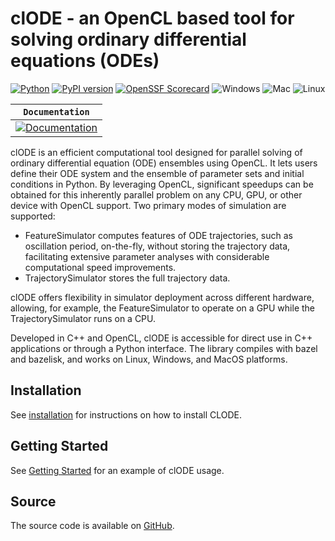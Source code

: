 # clODE - an OpenCL based tool for solving ordinary differential equations (ODEs)

[![Python](https://img.shields.io/pypi/pyversions/clode.svg)](https://badge.fury.io/py/clode)
[![PyPI version](https://badge.fury.io/py/clode.svg)](https://badge.fury.io/py/clode)
[![OpenSSF Scorecard](https://api.securityscorecards.dev/projects/github.com/patrickfletcher/clODE/badge)](https://securityscorecards.dev/viewer/?uri=github.com/patrickfletcher/clODE)
![Windows](https://github.com/patrickfletcher/clODE/actions/workflows/bazel_build_windows.yml/badge.svg)
![Mac](https://github.com/patrickfletcher/clODE/actions/workflows/bazel_test_mac.yml/badge.svg)
![Linux](https://github.com/patrickfletcher/clODE/actions/workflows/bazel_build_linux.yml/badge.svg)

**`Documentation`** |
------------------- |
[![Documentation](https://img.shields.io/badge/api-reference-blue.svg)](https://patrickfletcher.github.io/clODE/) |


clODE is an efficient computational tool designed for parallel solving
of ordinary differential equation (ODE) ensembles using OpenCL.
It lets users define their ODE system and the ensemble of parameter sets and initial conditions in Python.  By leveraging OpenCL, significant speedups can be obtained for this inherently parallel problem on any CPU, GPU, or other device with OpenCL support. Two primary modes of simulation are supported:

- FeatureSimulator computes features of ODE trajectories, such as oscillation period, on-the-fly, without storing the trajectory data, facilitating extensive parameter analyses with considerable computational speed improvements.
- TrajectorySimulator stores the full trajectory data.

clODE offers flexibility in simulator deployment across different hardware,
allowing, for example, the FeatureSimulator to operate on a GPU while the
TrajectorySimulator runs on a CPU.

Developed in C++ and OpenCL, clODE is accessible for direct use in C++
applications or through a Python interface. The library compiles with bazel
and bazelisk, and works on Linux, Windows, and MacOS platforms.

## Installation

See [installation](https://patrickfletcher.github.io/clODE/install/) for instructions on how to install CLODE.

## Getting Started

See [Getting Started](https://patrickfletcher.github.io/clODE/getting_started/) for an example of clODE usage.

## Source

The source code is available on [GitHub](https://github.com/patrickfletcher/clODE).

